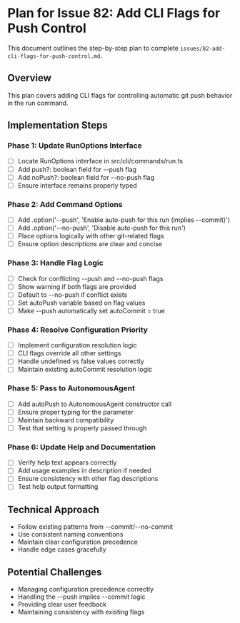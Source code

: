 # Plan for Issue 82: Add CLI Flags for Push Control

This document outlines the step-by-step plan to complete `issues/82-add-cli-flags-for-push-control.md`.

## Overview

This plan covers adding CLI flags for controlling automatic git push behavior in the run command.

## Implementation Steps

### Phase 1: Update RunOptions Interface
- [ ] Locate RunOptions interface in src/cli/commands/run.ts
- [ ] Add push?: boolean field for --push flag
- [ ] Add noPush?: boolean field for --no-push flag
- [ ] Ensure interface remains properly typed

### Phase 2: Add Command Options
- [ ] Add .option('--push', 'Enable auto-push for this run (implies --commit)')
- [ ] Add .option('--no-push', 'Disable auto-push for this run')
- [ ] Place options logically with other git-related flags
- [ ] Ensure option descriptions are clear and concise

### Phase 3: Handle Flag Logic
- [ ] Check for conflicting --push and --no-push flags
- [ ] Show warning if both flags are provided
- [ ] Default to --no-push if conflict exists
- [ ] Set autoPush variable based on flag values
- [ ] Make --push automatically set autoCommit = true

### Phase 4: Resolve Configuration Priority
- [ ] Implement configuration resolution logic
- [ ] CLI flags override all other settings
- [ ] Handle undefined vs false values correctly
- [ ] Maintain existing autoCommit resolution logic

### Phase 5: Pass to AutonomousAgent
- [ ] Add autoPush to AutonomousAgent constructor call
- [ ] Ensure proper typing for the parameter
- [ ] Maintain backward compatibility
- [ ] Test that setting is properly passed through

### Phase 6: Update Help and Documentation
- [ ] Verify help text appears correctly
- [ ] Add usage examples in description if needed
- [ ] Ensure consistency with other flag descriptions
- [ ] Test help output formatting

## Technical Approach
- Follow existing patterns from --commit/--no-commit
- Use consistent naming conventions
- Maintain clear configuration precedence
- Handle edge cases gracefully

## Potential Challenges
- Managing configuration precedence correctly
- Handling the --push implies --commit logic
- Providing clear user feedback
- Maintaining consistency with existing flags